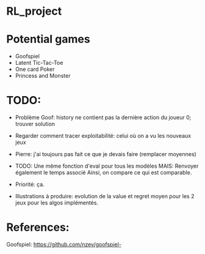 # RL_project

# Potential games
- Goofspiel
- Latent Tic-Tac-Toe
- One card Poker
- Princess and Monster


# TODO:
- Problème Goof: history ne contient pas la dernière 
action du joueur 0; trouver solution
- Regarder comment tracer exploitabilité: celui où on a vu les nouveaux jeux
- Pierre: j'ai toujours pas fait ce que je devais faire (remplacer moyennes) 

- TODO: Une même fonction d'eval pour tous les modèles
MAIS: Renvoyer également le temps associé
Ainsi, on compare ce qui est comparable. 

- Priorité: ça.

- Illustrations à produire: evolution de la value et regret moyen pour les 2 jeux
pour les algos implémentés.

# References:

Goofspiel: https://github.com/nzey/goofspiel-